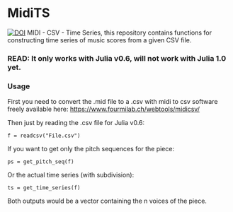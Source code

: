 # MidiTS
<a href="https://zenodo.org/badge/latestdoi/191198911"><img src="https://zenodo.org/badge/191198911.svg" alt="DOI"></a>
MIDI - CSV - Time Series, this repository contains functions for constructing time series of music scores from a given CSV file.
### READ: It only works with Julia v0.6, will not work with Julia 1.0 yet.

### Usage
First you need to convert the .mid file to a .csv with midi to csv software freely available here: https://www.fourmilab.ch/webtools/midicsv/

Then just by reading the .csv file for Julia v0.6:

```
f = readcsv("File.csv")

```
If you want to get only the pitch sequences for the piece:

```
ps = get_pitch_seq(f)

```
Or the actual time series (with subdivision):

```
ts = get_time_series(f)

```

Both outputs would be a vector containing the n voices of the piece. 
